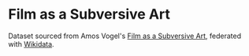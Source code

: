 # Film as a Subversive Art

Dataset sourced from Amos Vogel's [Film as a Subversive Art](https://en.wikipedia.org/wiki/Film_as_a_Subversive_Art), federated with [Wikidata](https://www.wikidata.org).
